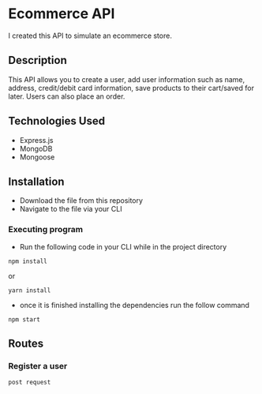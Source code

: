 # Ecommerce API

I created this API to simulate an ecommerce store.

## Description

This API allows you to create a user, add user information such as name, address, credit/debit card information, save products to their cart/saved for later. Users can also place an order.

## Technologies Used

* Express.js
* MongoDB
* Mongoose

## Installation

* Download the file from this repository
* Navigate to the file via your CLI

### Executing program

* Run the following code in your CLI while in the project directory
```
npm install
```
or 
```
yarn install
```

* once it is finished installing the dependencies run the follow command
```
npm start
```

## Routes

### Register a user
`post request`
  
